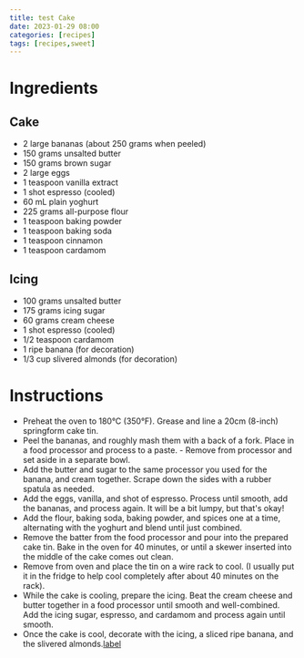 ```yaml
---
title: test Cake
date: 2023-01-29 08:00
categories: [recipes]
tags: [recipes,sweet]
---
```


# Ingredients

## Cake

- 2 large bananas (about 250 grams when peeled)
- 150 grams unsalted butter
- 150 grams brown sugar
- 2 large eggs
- 1 teaspoon vanilla extract
- 1 shot espresso (cooled)
- 60 mL plain yoghurt
- 225 grams all-purpose flour
- 1 teaspoon baking powder
- 1 teaspoon baking soda
- 1 teaspoon cinnamon
- 1 teaspoon cardamom

## Icing

- 100 grams unsalted butter
- 175 grams icing sugar
- 60 grams cream cheese
- 1 shot espresso (cooled)
- 1/2 teaspoon cardamom
- 1 ripe banana (for decoration)
- 1/3 cup slivered almonds (for decoration)


# Instructions

- Preheat the oven to 180°C (350°F). Grease and line a 20cm (8-inch) springform cake tin.
- Peel the bananas, and roughly mash them with a back of a fork. Place in a food processor and process to a paste. - Remove from processor and set aside in a separate bowl.
- Add the butter and sugar to the same processor you used for the banana, and cream together. Scrape down the sides with a rubber spatula as needed.
- Add the eggs, vanilla, and shot of espresso. Process until smooth, add the bananas, and process again. It will be a bit lumpy, but that's okay!
- Add the flour, baking soda, baking powder, and spices one at a time, alternating with the yoghurt and blend until just combined.
- Remove the batter from the food processor and pour into the prepared cake tin. Bake in the oven for 40 minutes, or until a skewer inserted into the middle of the cake comes out clean.
- Remove from oven and place the tin on a wire rack to cool. (I usually put it in the fridge to help cool completely after about 40 minutes on the rack).
- While the cake is cooling, prepare the icing. Beat the cream cheese and butter together in a food processor until smooth and well-combined. Add the icing sugar, espresso, and cardamom and process again until smooth.
- Once the cake is cool, decorate with the icing, a sliced ripe banana, and the slivered almonds.[label](https://www.facebook.com/messages/t/eden.kennedy.56)